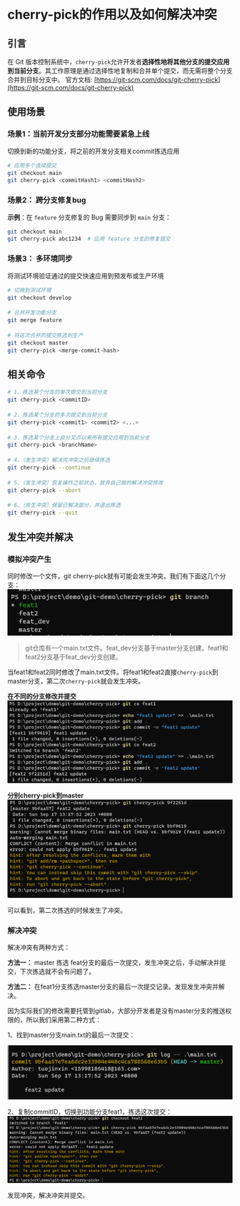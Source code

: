 # cherry-pick的作用以及如何解决冲突

## 引言
在 Git 版本控制系统中，`cherry-pick`允许开发者**选择性地将其他分支的提交应用到当前分支**。其工作原理是通过选择性地复制和合并单个提交，而无需将整个分支合并到目标分支中。
官方文档: [https://git-scm.com/docs/git-cherry-pick](https://git-scm.com/docs/git-cherry-pick)

## 使用场景
### 场景1：当前开发分支部分功能需要紧急上线
切换到新的功能分支，将之前的开发分支相关commit拣选应用
```bash
# 应用多个连续提交
git checkout main
git cherry-pick <commitHash1> <commitHash2>
```
### 场景2： 跨分支修复bug
**示例**：在 `feature` 分支修复的 Bug 需要同步到 `main` 分支：
```bash
git checkout main
git cherry-pick abc1234  # 应用 feature 分支的修复提交
```
### 场景3： 多环境同步
将测试环境验证通过的提交快速应用到预发布或生产环境
```bash
# 切换到测试环境
git checkout develop

# 合并开发功能分支
git merge feature

# 将这次合并的提交拣选到生产
git checkout master
git cherry-pick <merge-commit-hash>

```

## 相关命令
```bash
# 1、拣选某个分支的单次提交到当前分支
git cherry-pick <commitID>

# 2、拣选某个分支的多次提交到当前分支
git cherry-pick <commit1> <commit2> <...>

# 3、拣选某个分支上自分叉点以来所有提交应用到当前分支
git cherry-pick <branchName>

# 4、（发生冲突）解决完冲突之后继续拣选
git cherry-pick --continue

# 5、（发生冲突）恢复操作之前状态，放弃自己做的解决冲突修改
git cherry-pick --abort

# 6、（发生冲突）保留已解决部分，并退出拣选
git cherry-pick --quit

```
## 发生冲突并解决
### 模拟冲突产生
同时修改一个文件，git cherry-pick就有可能会发生冲突。我们有下面这几个分支：
![Alt text](./image/cherry-pick1.png)
> git仓库有一个main.txt文件。feat_dev分支基于master分支创建。feat1和feat2分支基于feat_dev分支创建。

当feat1和feat2同时修改了main.txt文件。将feat1和feat2直接`cherry-pick`到master分支，第二次`cherry-pick`就会发生冲突。

**在不同的分支修改并提交**
![Alt text](./image/cherry-pick2.png)

**分别cherry-pick到master**
![Alt text](./image/cherry-pick4.png)

可以看到，第二次拣选的时候发生了冲突。

### 解决冲突
解决冲突有两种方式：

**方法一：**
master 拣选 feat分支的最后一次提交，发生冲突之后，手动解决并提交，下次拣选就不会有问题了。

**方法二：**
在feat1分支拣选master分支的最后一次提交记录。发现发生冲突并解决。


因为实际我们的修改需要托管到gitlab，大部分开发者是没有master分支的推送权限的，所以我们采用第二种方式：

1、找到master分支main.txt的最后一次提交：

![Alt text](./image/cherry-pick5.png)

2、复制commitID，切换到功能分支feat1，拣选这次提交：
![Alt text](./image/cherry-pick6.png)

发现冲突，解决冲突并提交。



